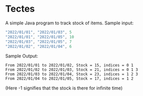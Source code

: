 # Tectes
A simple Java program to track stock of items.
Sample input:
```java = 
"2022/01/01", "2022/01/03", 5
"2022/01/01", "2022/01/05", 10
"2022/01/03", "2022/01/05", 7
"2022/01/02", "2022/01/04", 6
```

Sample Output:
```java=
From 2022/01/01 to 2022/01/02, Stock = 15, indices = 0 1 
From 2022/01/02 to 2022/01/03, Stock = 21, indices = 0 1 3 
From 2022/01/03 to 2022/01/04, Stock = 23, indices = 1 2 3 
From 2022/01/04 to 2022/01/05, Stock = 17, indices = 1 2 
```
(Here -1 signifies that the stock is there for infinite time)
